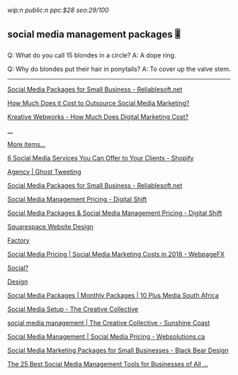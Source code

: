 ###### wip:n public:n ppc:$28 seo:29/100

## social media management packages :level_slider:

Q:	What do you call 15 blondes in a circle?
A:	A dope ring.

Q:	Why do blondes put their hair in ponytails?
A:	To cover up the valve stem.


----------


[      Social Media Packages for Small Business - Reliablesoft.net ](https://www.reliablesoft.net/social-media-packages/)

[      How Much Does it Cost to Outsource Social Media Marketing? ](https://www.contentfac.com/how-much-does-social-media-marketing-cost/)

[      Kreative Webworks - How Much Does Digital Marketing Cost? ](https://www.blog.kreativewebworks.com/how-much-does-digital-marketing-cost/)

[      ...](http://neilpatel.com/blog/pay-to-play-social-media/)

[More items... ](https://www.shopify.com/partners/blog/81557894-6-social-media-services-you-can-offer-to-your-clients)

[      6 Social Media Services You Can Offer to Your Clients - Shopify ](https://www.shopify.com/partners/blog/81557894-6-social-media-services-you-can-offer-to-your-clients)

[Agency | Ghost Tweeting ](http://ghosttweeting.com/guide-social-media-management-pricing-packages/)

[ ](https://ghosttweeting.com/guide-social-media-management-pricing-packages/)

[Social Media Packages for Small Business - Reliablesoft.net ](http://www.reliablesoft.net/social-media-packages/)

[Social Media Management Pricing - Digital Shift ](http://digitalshiftmedia.com/social-media-management-pricing/amp/)

[ ](https://digitalshiftmedia.com/social-media-management-pricing/amp/)

[Social Media Packages & Social Media Management Pricing - Digital Shift ](http://digitalshiftmedia.com/social-media/social-media-packages/)

[ ](https://digitalshiftmedia.com/social-media/social-media-packages/)

[Squarespace Website Design ](http://boldandpop.com/social-media-packages/)

[Factory ](http://www.contentfac.com/how-much-does-social-media-marketing-cost/)

[Social Media Pricing | Social Media Marketing Costs in 2018 - WebpageFX ](http://www.webpagefx.com/Social-Media-Pricing.html)

[Social? ](http://www.assistingyou.ca/social-media-management-packages)

[ ](https://www.assistingyou.ca/social-media-management-packages)

[Design ](http://www.omnivisiondesign.com/social-media/social-media-packages/amp/?utm_campaign=sniply&utm_medium=sniply&utm_source=sniply)

[ ](https://www.omnivisiondesign.com/social-media/social-media-packages/amp/?utm_campaign=sniply&utm_medium=sniply&utm_source=sniply)

[Social Media Packages | Monthly Packages | 10 Plus Media South Africa ](http://10plusmedia.com/social-media-packages/)

[Social Media Setup - The Creative Collective ](http://www.thecreativecollective.com.au/social-media-setup/)

[social media management | The Creative Collective - Sunshine Coast ](http://www.thecreativecollective.com.au/social-media-management/)

[Social Media Management | Social Media Pricing - Websolutions.ca ](http://www.websolutions.ca/socialMediaMarketing)

[ ](https://www.websolutions.ca/socialMediaMarketing)

[Social Media Marketing Packages for Small Businesses - Black Bear Design ](http://www.blackbeardesign.com/services/social-media-packages-small-business/?amp)

[ ](https://www.blackbeardesign.com/services/social-media-packages-small-business/?amp)

[The 25 Best Social Media Management Tools for Businesses of All ... ](http://blog.bufferapp.com/social-media-management-tools/amp)

